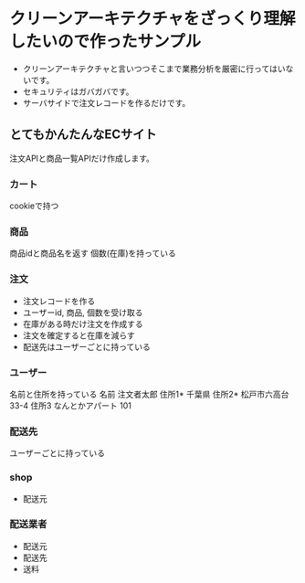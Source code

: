 # クリーンアーキテクチャをざっくり理解したいので作ったサンプル
* クリーンアーキテクチャと言いつつそこまで業務分析を厳密に行ってはいないです。
* セキュリティはガバガバです。
* サーバサイドで注文レコードを作るだけです。

## とてもかんたんなECサイト
注文APIと商品一覧APIだけ作成します。

### カート
cookieで持つ

### 商品
商品idと商品名を返す
個数(在庫)を持っている

### 注文
* 注文レコードを作る
* ユーザーid, 商品, 個数を受け取る
* 在庫がある時だけ注文を作成する
* 注文を確定すると在庫を減らす
* 配送先はユーザーごとに持っている

### ユーザー
名前と住所を持っている
名前 注文者太郎
住所1* 千葉県
住所2* 松戸市六高台 33-4
住所3 なんとかアパート 101

### 配送先
ユーザーごとに持っている

### shop
* 配送元

### 配送業者
* 配送元
* 配送先
* 送料